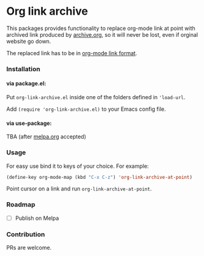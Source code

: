 # Org link archive

This packages provides functionality to replace org-mode link at point with archived link produced by [archive.org](https://archive.org), so it will never be lost, even if orginal website go down.

The replaced link has to be in [org-mode link format](https://orgmode.org/manual/Link-Format.html).

### Installation

#### via package.el:

Put `org-link-archive.el` inside one of the folders defined in `'load-url`.

Add `(require 'org-link-archive.el)` to your Emacs config file.

#### via use-package:
TBA (after [melpa.org](https://melpa.org) accepted)

### Usage

For easy use bind it to keys of your choice. For example:

``` lisp
(define-key org-mode-map (kbd "C-x C-z") 'org-link-archive-at-point)
```

Point cursor on a link and run `org-link-archive-at-point`.

### Roadmap

- [ ] Publish on Melpa

### Contribution

PRs are welcome.
